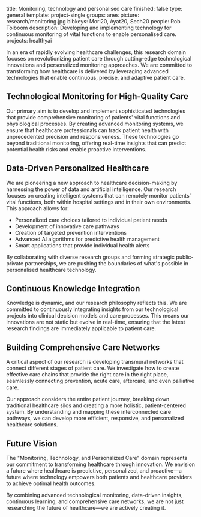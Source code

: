 title: Monitoring, technology and personalised care
finished: false
type: general
template: project-single
groups: anes
picture: research/monitoring.jpg
bibkeys: Mori20, Ayat20, Sech20
people: Rob Tolboom
description: Developing and implementing technology for continuous monitoring of vital functions to enable personalised care.
projects: healthyai

In an era of rapidly evolving healthcare challenges, this research domain focuses on revolutionizing patient care through cutting-edge technological innovations and personalized monitoring approaches. We are committed to transforming how healthcare is delivered by leveraging advanced technologies that enable continuous, precise, and adaptive patient care.

## Technological Monitoring for High-Quality Care

Our primary aim is to develop and implement sophisticated technologies that provide comprehensive monitoring of patients' vital functions and physiological processes. By creating advanced monitoring systems, we ensure that healthcare professionals can track patient health with unprecedented precision and responsiveness. These technologies go beyond traditional monitoring, offering real-time insights that can predict potential health risks and enable proactive interventions.

## Data-Driven Personalized Healthcare

We are pioneering a new approach to healthcare decision-making by harnessing the power of data and artificial intelligence. Our research focuses on creating intelligent systems that can remotely monitor patients' vital functions, both within hospital settings and in their own environments. This approach allows for:

- Personalized care choices tailored to individual patient needs
- Development of innovative care pathways
- Creation of targeted prevention interventions
- Advanced AI algorithms for predictive health management
- Smart applications that provide individual health alerts

By collaborating with diverse research groups and forming strategic public-private partnerships, we are pushing the boundaries of what's possible in personalised healthcare technology.

## Continuous Knowledge Integration

Knowledge is dynamic, and our research philosophy reflects this. We are committed to continuously integrating insights from our technological projects into clinical decision models and care processes. This means our innovations are not static but evolve in real-time, ensuring that the latest research findings are immediately applicable to patient care.

## Building Comprehensive Care Networks

A critical aspect of our research is developing transmural networks that connect different stages of patient care. We investigate how to create effective care chains that provide the right care in the right place, seamlessly connecting prevention, acute care, aftercare, and even palliative care.

Our approach considers the entire patient journey, breaking down traditional healthcare silos and creating a more holistic, patient-centered system. By understanding and mapping these interconnected care pathways, we can develop more efficient, responsive, and personalized healthcare solutions.

## Future Vision

The "Monitoring, Technology, and Personalized Care" domain represents our commitment to transforming healthcare through innovation. We envision a future where healthcare is predictive, personalized, and proactive—a future where technology empowers both patients and healthcare providers to achieve optimal health outcomes.

By combining advanced technological monitoring, data-driven insights, continuous learning, and comprehensive care networks, we are not just researching the future of healthcare—we are actively creating it.